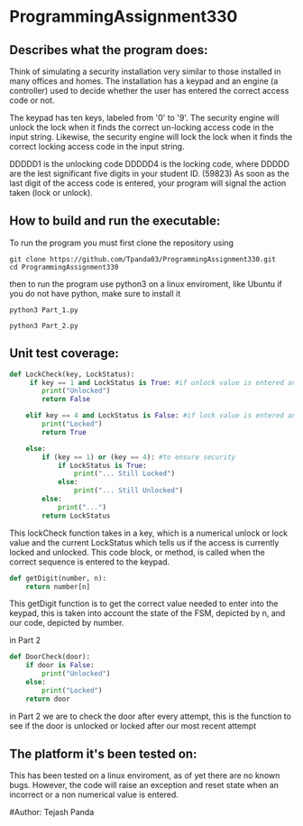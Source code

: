# ProgrammingAssignment330

## Describes what the program does:
Think of simulating a security installation very similar to those installed in many offices and homes. The installation has a keypad and an engine (a controller) used to decide whether the user has entered the correct access code or not.

The keypad has ten keys, labeled from '0' to '9'. The security engine will unlock the lock when it finds the correct un-locking access code in the input string. Likewise, the security engine will lock the lock when it finds the correct locking access code in the input string.

DDDDD1 is the unlocking code
DDDDD4 is the locking code, where DDDDD are the lest significant five digits in your student ID. (59823)
As soon as the last digit of the access code is entered, your program will signal the action taken (lock or unlock).

## How to build and run the executable:
To run the program you must first clone the repository using 

```
git clone https://github.com/Tpanda03/ProgrammingAssignment330.git
cd ProgrammingAssignment330
```

then to run the program use python3 on a linux enviroment, like Ubuntu
if you do not have python, make sure to install it

```
python3 Part_1.py
```
```
python3 Part_2.py
```

## Unit test coverage:
```Python
def LockCheck(key, LockStatus):
     if key == 1 and LockStatus is True: #if unlock value is entered and lock is locked
        print("Unlocked")
        return False

    elif key == 4 and LockStatus is False: #if lock value is entered and lock is unlocked
        print("Locked")
        return True

    else:
        if (key == 1) or (key == 4): #to ensure security
            if LockStatus is True:
                print("... Still Locked")
            else:
                print("... Still Unlocked")
        else:
            print("...")
        return LockStatus
```
This lockCheck function takes in a key, which is a numerical unlock or lock value and the current LockStatus which tells us if the access is currently locked and unlocked. This code block, or method, is called when the correct sequence is entered to the keypad.

```Python
def getDigit(number, n):
    return number[n]
```
This getDigit function is to get the correct value needed to enter into the keypad, this is taken into account the state of the FSM, depicted by n, and our code, depicted by number. 

in Part 2
```Python
def DoorCheck(door):
    if door is False:
        print("Unlocked")
    else:
        print("Locked")
    return door
```
in Part 2 we are to check the door after every attempt, this is the function to see if the door is unlocked or locked after our most recent attempt

## The platform it's been tested on:
This has been tested on a linux enviroment, as of yet there are no known bugs.
However,
the code will raise an exception and reset state when an incorrect or a non numerical value is entered.

#Author: Tejash Panda
